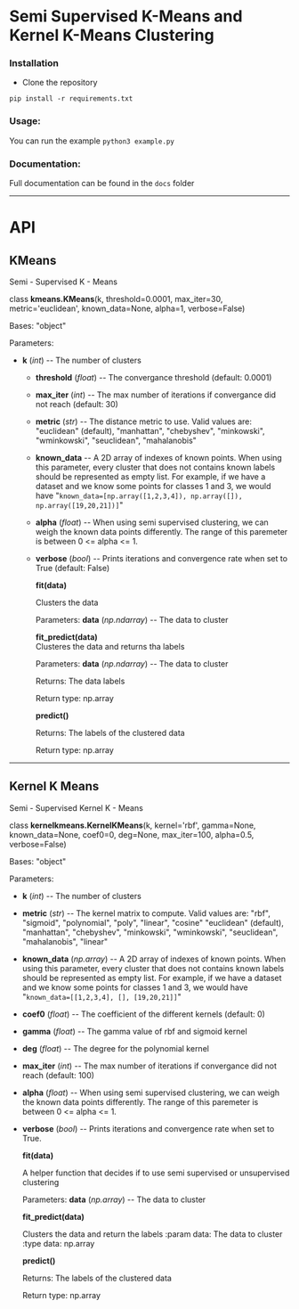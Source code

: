 # Semi Supervised K-Means and Kernel K-Means Clustering

### Installation
- Clone the repository
```
pip install -r requirements.txt
```

### Usage:
You can run the example `python3 example.py`

### Documentation:  

Full documentation can be found in the `docs` folder

---
# API

## KMeans
Semi - Supervised K - Means

class **kmeans.KMeans**(k, threshold=0.0001, max_iter=30, metric='euclidean', known_data=None, alpha=1, verbose=False)

Bases: "object"

Parameters:
* **k** (*int*) -- The number of clusters

  * **threshold** (*float*) -- The convergance threshold
    (default: 0.0001)

  * **max_iter** (*int*) -- The max number of iterations if
    convergance did not reach (default: 30)

  * **metric** (*str*) -- The distance metric to use. Valid
    values are:   "euclidean" (default), "manhattan", "chebyshev",
    "minkowski", "wminkowski", "seuclidean", "mahalanobis"

  * **known_data** -- A 2D array of indexes of known points.
    When using this parameter, every cluster that   does not
    contains known labels should be represented as empty list. For
    example, if we have a dataset and we know some points for
    classes 1 and 3, we would have
    "`known_data=[np.array([1,2,3,4]), np.array([]),
    np.array([19,20,21])]`"

  * **alpha** (*float*) -- When using semi supervised
    clustering, we can weigh the known data points differently.
    The range of this paremeter is between 0 <= alpha <= 1.
    
  * **verbose** (*bool*) -- Prints iterations and convergence
    rate when set to True (default: False)

    **fit(data)**

      Clusters the data

      Parameters:
         **data** (*np.ndarray*) -- The data to cluster

    **fit_predict(data)**  
    Clusteres the data and returns tha labels
      
      Parameters:
        **data** (*np.ndarray*) -- The data to cluster

      Returns:
        The data labels

      Return type:
        np.array

    **predict()**

    Returns:
        The labels of the clustered data

    Return type:
        np.array

---


## Kernel K Means

Semi - Supervised Kernel K - Means

class **kernelkmeans.KernelKMeans**(k, kernel='rbf', gamma=None, known_data=None, coef0=0, deg=None, max_iter=100, alpha=0.5, verbose=False)

Bases: "object"

Parameters:
  * **k** (*int*) -- The number of clusters

  * **metric** (*str*) -- The kernel matrix to compute. Valid
    values are:   "rbf", "sigmoid", "polynomial", "poly",
    "linear", "cosine" "euclidean" (default), "manhattan",
    "chebyshev", "minkowski", "wminkowski", "seuclidean",
    "mahalanobis", "linear"

  * **known_data** (*np.array*) -- A 2D array of indexes of
    known points. When using this parameter, every cluster that
    does not contains known labels should be represented as empty
    list. For example, if we have a dataset and we know some
    points for classes 1 and 3, we would have
    "`known_data=[[1,2,3,4], [], [19,20,21]]`"

  * **coef0** (*float*) -- The coefficient of the different
    kernels (default: 0)

  * **gamma** (*float*) -- The gamma value of rbf and sigmoid
    kernel

  * **deg** (*float*) -- The degree for the polynomial kernel

  * **max_iter** (*int*) -- The max number of iterations if
    convergance did not reach (default: 100)

  * **alpha** (*float*) -- When using semi supervised
    clustering, we can weigh the known data points differently.
    The range of this paremeter is between 0 <= alpha <= 1.

  * **verbose** (*bool*) -- Prints iterations and convergence
    rate when set to True.

    **fit(data)**

      A helper function that decides if to use semi supervised or
      unsupervised clustering

      Parameters:
             **data** (*np.array*) -- The data to cluster

    **fit_predict(data)**

      Clusters the data and return the labels :param data: The data to
      cluster :type data: np.array

     **predict()**

      Returns:
         The labels of the clustered data

      Return type:
         np.array
